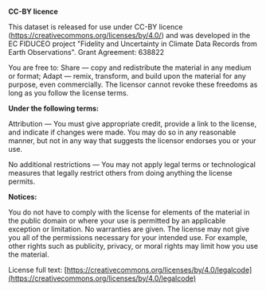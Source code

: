 **CC-BY licence**

This dataset is released for use under CC-BY licence (https://creativecommons.org/licenses/by/4.0/) and was developed in the EC FIDUCEO project "Fidelity and Uncertainty in Climate Data Records from Earth Observations". Grant Agreement: 638822  

You are free to: Share — copy and redistribute the material in any medium or format;  Adapt — remix, transform, and build upon the material for any purpose, even commercially. The licensor cannot revoke these freedoms as long as you follow the license terms.  

**Under the following terms:**

Attribution — You must give appropriate credit, provide a link to the license, and indicate if changes were made. You may do so in any reasonable manner, but not in any way that suggests the licensor endorses you or your use.

No additional restrictions — You may not apply legal terms or technological measures that legally restrict others from doing anything the license permits.

**Notices:**

You do not have to comply with the license for elements of the material in the public domain or where your use is permitted by an applicable exception or limitation. No warranties are given. The license may not give you all of the permissions necessary for your intended use. For example, other rights such as publicity, privacy, or moral rights may limit how you use the material.  

License full text: [https://creativecommons.org/licenses/by/4.0/legalcode](https://creativecommons.org/licenses/by/4.0/legalcode)
